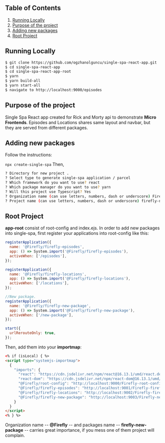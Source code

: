 ## Table of Contents

1.  [Running Locally](#running-locally)
2.  [Purpose of the project](#purpose-of-the-project)
3.  [Adding new packages](#adding-new-packages)
4.  [Root Project](#what-is-hoisting)

## Running Locally

```bash
$ git clone https://github.com/ogzhanolguncu/single-spa-react-app.git
$ cd single-spa-react-app
$ cd single-spa-react-app-root
$ yarn
$ yarn build-all
$ yarn start-all
$ navigate to http://localhost:9000/episodes
```

## Purpose of the project

Single Spa React app created for Rick and Morty api to demonstrate **Micro Frontends**. Episodes and Locations shares same layout and navbar, but they are served
from different packages.

## Adding new packages

Follow the instructions:

`npx create-single-spa`
Then,

```bash
? Directory for new project .
? Select type to generate single-spa application / parcel
? Which framework do you want to use? react
? Which package manager do you want to use? yarn
? Will this project use Typescript? Yes
? Organization name (can use letters, numbers, dash or underscore) Firefly
? Project name (can use letters, numbers, dash or underscore) firefly-new-package
```

## Root Project

**app-root** consist of root-config and index.ejs. In order to add new packages into single-spa, first register your applications into root-config like this:

```javascript
registerApplication({
  name: '@Firefly/firefly-episodes',
  app: () => System.import('@Firefly/firefly-episodes'),
  activeWhen: ['/episodes'],
});

registerApplication({
  name: '@Firefly/firefly-locations',
  app: () => System.import('@Firefly/firefly-locations'),
  activeWhen: ['/locations'],
});

//New package.
registerApplication({
  name: '@Firefly/firefly-new-package',
  app: () => System.import('@Firefly/firefly-new-package'),
  activeWhen: ['/new-package'],
});

start({
  urlRerouteOnly: true,
});
```

Then, add them into your **importmap**:

```html
<% if (isLocal) { %>
<script type="systemjs-importmap">
  {
    "imports": {
      "react": "https://cdn.jsdelivr.net/npm/react@16.13.1/umd/react.development.js",
      "react-dom": "https://cdn.jsdelivr.net/npm/react-dom@16.13.1/umd/react-dom.development.js",
      "@Firefly/root-config": "http://localhost:9000/Firefly-root-config.js",
      "@Firefly/firefly-episodes": "http://localhost:9001/Firefly-firefly-episodes.js",
      "@Firefly/firefly-locations": "http://localhost:9002/Firefly-firefly-locations.js"
      "@Firefly/firefly-new-package": "http://localhost:9003/Firefly-new-package.js"
    }
  }
</script>
<% } %>
```

Organization name -- **@Firefly** -- and packages name -- **firefly-new-package** -- carries great importance, if you mess one of them project will complain.
